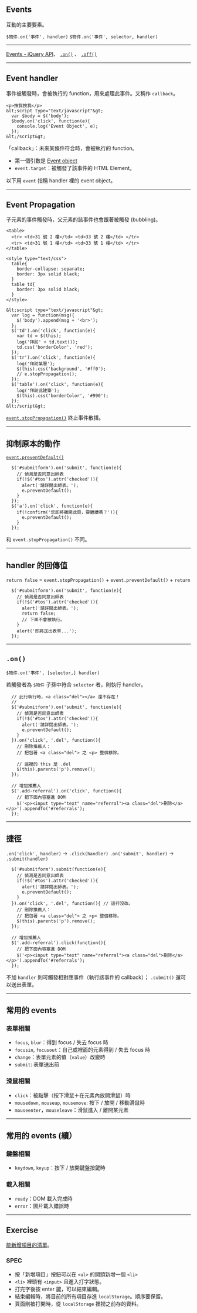 Events
------
互動的主要要素。

`$物件.on('事件', handler)`
`$物件.on('事件', selector, handler)`

------

[Events - jQuery API](http://api.jquery.com/category/events/)、
[`.on()`](http://api.jquery.com/on/) 、
[`.off()`](http://api.jquery.com/off/)


---

Event handler 
------
事件被觸發時，會被執行的 function，用來處理此事件。又稱作 `callback`。

~~~
<p>按我按我</p>
&lt;script type="text/javascript"&gt;
  var $body = $('body');
  $body.on('click', function(e){
    console.log('Event Object', e);
  });
&lt;/script&gt;
~~~

「callback」：未來某條件符合時，會被執行的 function。

* 第一個引數是 [Event object](http://api.jquery.com/category/events/event-object/)
* `event.target`：被觸發了該事件的 HTML Element。

以下用 `event` 指稱 handler 裡的 event object。



---

Event Propagation
------

子元素的事件觸發時，父元素的該事件也會跟著被觸發 (bubbling)。

~~~
<table>
  <tr> <td>31 號 2 樓</td> <td>33 號 2 樓</td> </tr>
  <tr> <td>31 號 1 樓</td> <td>33 號 1 樓</td> </tr>
</table>

<style type="text/css">
  table{
    border-collapse: separate;
    border: 3px solid black;
  }
  table td{
    border: 3px solid black;
  }
</style>

&lt;script type="text/javascript"&gt;
  var log = function(msg){
    $('body').append(msg + '<br>');
  };
  $('td').on('click', function(e){
    var td = $(this);
    log('拜訪' + td.text());
    td.css('borderColor', 'red');
  });
  $('tr').on('click', function(e){
    log('拜訪某層');
    $(this).css('background', '#ff0');
    // e.stopPropagation();
  });
  $('table').on('click', function(e){
    log('拜訪此建築');
    $(this).css('borderColor', '#990');
  });
&lt;/script&gt;
~~~
[`event.stopPropagation()`](http://api.jquery.com/event.stopPropagation/) 終止事件散播。



---

抑制原本的動作
------

[`event.preventDefault()`](http://api.jquery.com/event.preventDefault/)

~~~
  $('#submitform').on('submit', function(e){
    // 偵測是否同意出師表
    if(!$('#tos').attr('checked')){
      alert('請詳閱出師表。');
      e.preventDefault();
    }
  });
  $('a').on('click', function(e){
    if(!confirm('您即將離開此頁，要繼續嗎？')){
      e.preventDefault();
    }
  });
~~~

和 `event.stopPropagation()` 不同。


---

handler 的回傳值
------

`return false` = `event.stopPropagation()` + `event.preventDefault()` + `return`

~~~
  $('#submitform').on('submit', function(e){
    // 偵測是否同意出師表
    if(!$('#tos').attr('checked')){
      alert('請詳閱出師表。');
      return false;
      // 下面不會被執行。
    }
    alert('即將送出表單...');
  });
~~~


---

`.on()`
------

`$物件.on('事件', [selector,] handler)`

若觸發者為 `$物件` 子孫中符合 `selector` 者，則執行 handler。

~~~
  // 此行執行時，<a class="del"></a> 還不存在！
  //
  $('#submitform').on('submit', function(e){
    // 偵測是否同意出師表
    if(!$('#tos').attr('checked')){
      alert('請詳閱出師表。');
      e.preventDefault();
    }
  }).on('click', '.del', function(){
    // 刪除推薦人：
    // 把包著 <a class="del"> 之 <p> 整個移除。

    // 這裡的 this 是 .del
    $(this).parents('p').remove();
  });

  // 增加推薦人
  $('.add-referral').on('click', function(){
    // 把下面內容塞進 DOM
    $('<p><input type="text" name="referral"><a class="del">刪除</a></p>').appendTo('#referrals');
  });
~~~



---

捷徑
-------

`.on('click', handler)` → `.click(handler)`
`.on('submit', handler)` → `.submit(handler)`

~~~
  $('#submitform').submit(function(e){
    // 偵測是否同意出師表
    if(!$('#tos').attr('checked')){
      alert('請詳閱出師表。');
      e.preventDefault();
    }
  }).on('click', '.del', function(){ // 這行沒改。
    // 刪除推薦人：
    // 把包著 <a class="del"> 之 <p> 整個移除。
    $(this).parents('p').remove();
  });

  // 增加推薦人
  $('.add-referral').click(function(){
    // 把下面內容塞進 DOM
    $('<p><input type="text" name="referral"><a class="del">刪除</a></p>').appendTo('#referrals');
  });
~~~

不加 `handler` 則可觸發相對應事件（執行該事件的 callback）；
`.submit()` 還可以送出表單。


---

常用的 events
---

### 表單相關
* `focus`, `blur`：得到 focus / 失去 focus 時
* `focusin`, `focusout`：自己或裡面的元素得到 / 失去 focus 時
* `change`：表單元素的值（`value`）改變時
* `submit`: 表單送出前

### 滑鼠相關
* `click`：被點擊（按下滑鼠＋在元素內放開滑鼠）時
* `mousedown`, `mouseup`, `mousemove`: 按下 / 放開 / 移動滑鼠時
* `mouseenter`，`mouseleave`：滑鼠進入 / 離開某元素


---

常用的 events (續）
---

### 鍵盤相關
* `keydown`, `keyup`：按下 / 放開鍵盤按鍵時

### 載入相關
* `ready`：DOM 載入完成時
* `error`：圖片載入錯誤時

---

Exercise
---
[能新增項目的清單](sample/jquery-exercise.html)。

### SPEC

* 按「新增項目」按鈕可以在 `<ul>` 的開頭新增一個 `<li>`
* `<li>` 裡頭有 `<input>` 且進入打字狀態。
* 打完字後按 enter 鍵，可以結束編輯。
* 結束編輯時，將目前的所有項目存進 `localStorage`。順序要保留。
* 頁面剛被打開時，從 `localStorage` 裡撈之前存的資料。
